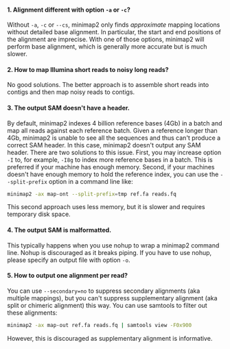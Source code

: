 #### 1. Alignment different with option `-a` or `-c`?

Without `-a`, `-c` or `--cs`, minimap2 only finds *approximate* mapping
locations without detailed base alignment. In particular, the start and end
positions of the alignment are imprecise. With one of those options, minimap2
will perform base alignment, which is generally more accurate but is much
slower.

#### 2. How to map Illumina short reads to noisy long reads?

No good solutions. The better approach is to assemble short reads into contigs
and then map noisy reads to contigs.

#### 3. The output SAM doesn't have a header.

By default, minimap2 indexes 4 billion reference bases (4Gb) in a batch and map
all reads against each reference batch. Given a reference longer than 4Gb,
minimap2 is unable to see all the sequences and thus can't produce a correct
SAM header. In this case, minimap2 doesn't output any SAM header. There are two
solutions to this issue. First, you may increase option `-I` to, for example,
`-I8g` to index more reference bases in a batch. This is preferred if your
machine has enough memory. Second, if your machines doesn't have enough memory
to hold the reference index, you can use the `--split-prefix` option in a
command line like:
```sh
minimap2 -ax map-ont --split-prefix=tmp ref.fa reads.fq
```
This second approach uses less memory, but it is slower and requires temporary
disk space.

#### 4. The output SAM is malformatted.

This typically happens when you use nohup to wrap a minimap2 command line.
Nohup is discouraged as it breaks piping. If you have to use nohup, please
specify an output file with option `-o`.

#### 5. How to output one alignment per read?

You can use `--secondary=no` to suppress secondary alignments (aka multiple
mappings), but you can't suppress supplementary alignment (aka split or
chimeric alignment) this way. You can use samtools to filter out these
alignments:
```sh
minimap2 -ax map-out ref.fa reads.fq | samtools view -F0x900
```
However, this is discouraged as supplementary alignment is informative.
